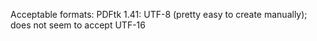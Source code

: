 Acceptable formats:
	PDFtk 1.41: UTF-8 (pretty easy to create manually); does not seem to accept UTF-16